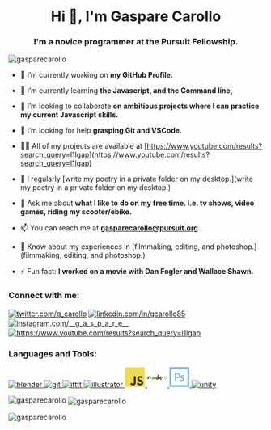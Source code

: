 <h1 align="center">Hi 👋, I'm Gaspare Carollo</h1>
<h3 align="center">I'm a novice programmer at the Pursuit Fellowship.</h3>

<p align="left"> <img src="https://komarev.com/ghpvc/?username=gasparecarollo&label=Profile%20views&color=0e75b6&style=flat" alt="gasparecarollo" /> </p>

- 🔭 I’m currently working on **my GitHub Profile.**

- 🌱 I’m currently learning **the Javascript, and the Command line,**

- 👯 I’m looking to collaborate **on ambitious projects where I can practice my current Javascript skills.**

- 🤝 I’m looking for help **grasping Git and VSCode.**

- 👨‍💻 All of my projects are available at [https://www.youtube.com/results?search_query=l1lgap](https://www.youtube.com/results?search_query=l1lgap)

- 📝 I regularly [write my poetry in a private folder on my desktop.](write my poetry in a private folder on my desktop.)

- 💬 Ask me about **what I like to do on my free time. i.e. tv shows, video games, riding my scooter/ebike.**

- 📫 You can reach me at **gasparecarollo@pursuit.org**

- 📄 Know about my experiences in [filmmaking, editing, and photoshop.](filmmaking, editing, and photoshop.)

- ⚡ Fun fact: **I worked on a movie with Dan Fogler and Wallace Shawn.**


<h3 align="left">Connect with me:</h3>
<p align="left">
<a href="https://twitter.com/twitter.com/g_carollo" target="blank"><img align="center" src="https://raw.githubusercontent.com/rahuldkjain/github-profile-readme-generator/master/src/images/icons/Social/twitter.svg" alt="twitter.com/g_carollo" height="30" width="40" /></a>
<a href="https://linkedin.com/in/linkedin.com/in/gcarollo85" target="blank"><img align="center" src="https://raw.githubusercontent.com/rahuldkjain/github-profile-readme-generator/master/src/images/icons/Social/linked-in-alt.svg" alt="linkedin.com/in/gcarollo85" height="30" width="40" /></a>
<a href="https://instagram.com/instagram.com/__g_a_s_p_a_r_e__" target="blank"><img align="center" src="https://raw.githubusercontent.com/rahuldkjain/github-profile-readme-generator/master/src/images/icons/Social/instagram.svg" alt="instagram.com/__g_a_s_p_a_r_e__" height="30" width="40" /></a>
<a href="https://www.youtube.com/c/https://www.youtube.com/results?search_query=l1lgap" target="blank"><img align="center" src="https://raw.githubusercontent.com/rahuldkjain/github-profile-readme-generator/master/src/images/icons/Social/youtube.svg" alt="https://www.youtube.com/results?search_query=l1lgap" height="30" width="40" /></a>
</p>

<h3 align="left">Languages and Tools:</h3>
<p align="left"> <a href="https://www.blender.org/" target="_blank" rel="noreferrer"> <img src="https://download.blender.org/branding/community/blender_community_badge_white.svg" alt="blender" width="40" height="40"/> </a> <a href="https://git-scm.com/" target="_blank" rel="noreferrer"> <img src="https://www.vectorlogo.zone/logos/git-scm/git-scm-icon.svg" alt="git" width="40" height="40"/> </a> <a href="https://ifttt.com/" target="_blank" rel="noreferrer"> <img src="https://www.vectorlogo.zone/logos/ifttt/ifttt-ar21.svg" alt="ifttt" width="40" height="40"/> </a> <a href="https://www.adobe.com/in/products/illustrator.html" target="_blank" rel="noreferrer"> <img src="https://www.vectorlogo.zone/logos/adobe_illustrator/adobe_illustrator-icon.svg" alt="illustrator" width="40" height="40"/> </a> <a href="https://developer.mozilla.org/en-US/docs/Web/JavaScript" target="_blank" rel="noreferrer"> <img src="https://raw.githubusercontent.com/devicons/devicon/master/icons/javascript/javascript-original.svg" alt="javascript" width="40" height="40"/> </a> <a href="https://nodejs.org" target="_blank" rel="noreferrer"> <img src="https://raw.githubusercontent.com/devicons/devicon/master/icons/nodejs/nodejs-original-wordmark.svg" alt="nodejs" width="40" height="40"/> </a> <a href="https://www.photoshop.com/en" target="_blank" rel="noreferrer"> <img src="https://raw.githubusercontent.com/devicons/devicon/master/icons/photoshop/photoshop-line.svg" alt="photoshop" width="40" height="40"/> </a> <a href="https://unity.com/" target="_blank" rel="noreferrer"> <img src="https://www.vectorlogo.zone/logos/unity3d/unity3d-icon.svg" alt="unity" width="40" height="40"/> </a> </p>

<p><img align="left" src="https://github-readme-stats.vercel.app/api/top-langs?username=gasparecarollo&show_icons=true&locale=en&layout=compact" alt="gasparecarollo" /></p>

<p>&nbsp;<img align="center" src="https://github-readme-stats.vercel.app/api?username=gasparecarollo&show_icons=true&locale=en" alt="gasparecarollo" /></p>

<p><img align="center" src="https://github-readme-streak-stats.herokuapp.com/?user=gasparecarollo&" alt="gasparecarollo" /></p>
